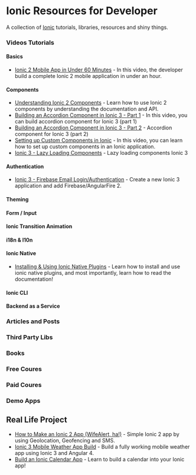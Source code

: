 # Ionic Resources for Developer
A collection of [Ionic](https://ionicframework.com) tutorials, libraries, resources and shiny things.

### Videos Tutorials

#### Basics
* [Ionic 2 Mobile App in Under 60 Minutes](https://www.youtube.com/watch?v=ilM8YorL_jI) - In this video, the developer build a complete Ionic 2 mobile application in under an hour.

#### Components
* [Understanding Ionic 2 Components](https://www.youtube.com/watch?v=zCkd9cTDdZA) - Learn how to use Ionic 2 components by understanding the documentation and API.
* [Building an Accordion Component in Ionic 3 - Part 1](https://www.youtube.com/watch?v=47DP2db-4k8) - In this video, you can build accordion component for Ionic 3 (part 1)
* [Building an Accordion Component in Ionic 3 - Part 2](https://www.youtube.com/watch?v=shAYWBZQDAk) -  Accordion component for Ionic 3 (part 2)
* [Setting up Custom Components in Ionic](https://www.youtube.com/watch?v=z3fuSMNQmY4) - In this video, you can learn how to set up custom components in an Ionic application.
* [Ionic 3 - Lazy Loading Components](https://www.youtube.com/watch?v=h4qrhJFeudA) - Lazy loading components Ionic 3

#### Authentication
* [Ionic 3 - Firebase Email Login/Authentication](https://www.youtube.com/watch?v=aNW444SpFNs) - Create a new Ionic 3 application and add Firebase/AngularFire 2.
#### Theming

#### Form / Input

#### Ionic Transition Animation

#### i18n & l10n

#### Ionic Native
* [Installing & Using Ionic Native Plugins](https://www.youtube.com/watch?v=Loz1yAkvLrY) - Learn how to install and use ionic native plugins, and most importantly, learn how to read the documentation!

#### Ionic CLI

#### Backend as a Service

### Articles and Posts

### Third Party Libs

### Books

### Free Coures

### Paid Coures

### Demo Apps

## Real Life Project
* [How to Make an Ionic 2 App (WifeAlert, ha!)](https://www.youtube.com/watch?v=X77SvygGTkU) - Simple Ionic 2 app by using Geolocation, Geofencing and SMS.
* [Ionic 3 Mobile Weather App Build](https://www.youtube.com/watch?v=qs2n_poLarc) -  Build a fully working mobile weather app using Ionic 3 and Angular 4.
* [Build an Ionic Calendar App](https://www.youtube.com/watch?v=GOPEV3sE36o) - Learn to build a calendar into your Ionic app!

